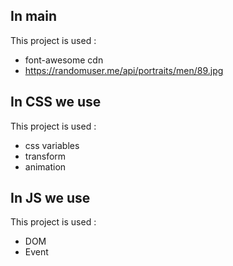 ## In main

This project is used :

-   font-awesome cdn
-   https://randomuser.me/api/portraits/men/89.jpg

## In CSS we use

This project is used :

-   css variables
-   transform
-   animation

## In JS we use

This project is used :

-   DOM
-   Event
